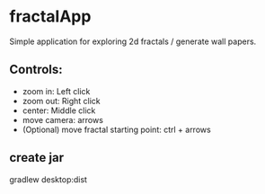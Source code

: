 # fractalApp

Simple application for exploring 2d fractals / generate wall papers. 

## Controls:

- zoom in: Left click
- zoom out: Right click
- center: Middle click
- move camera: arrows
- (Optional) move fractal starting point: ctrl + arrows  

## create jar 

gradlew desktop:dist 
